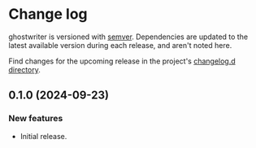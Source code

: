 # Change log

ghostwriter is versioned with [semver](https://semver.org/).
Dependencies are updated to the latest available version during each release, and aren't noted here.

Find changes for the upcoming release in the project's [changelog.d directory](https://github.com/lsst-sqre/ghostwriter/tree/main/changelog.d/).

<!-- scriv-insert-here -->

<a id='changelog-0.1.0'></a>
## 0.1.0 (2024-09-23)

### New features

- Initial release.
